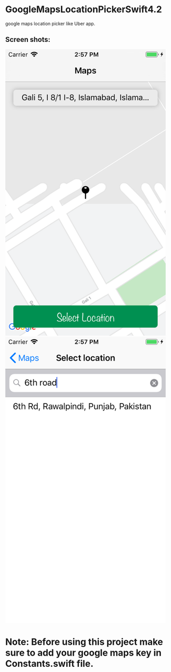 # GoogleMapsLocationPickerSwift4.2
google maps location picker like Uber app.

## Screen shots:
![Alt text](https://github.com/Invtoyx/GoogleMapsLocationPickerSwift4.2/blob/master/Screenshots/image-1.png "Screen 1")
![Alt text](https://github.com/Invtoyx/GoogleMapsLocationPickerSwift4.2/blob/master/Screenshots/image-2.png "Screen 2")



# Note: Before using this project make sure to add your google maps key in Constants.swift file.
